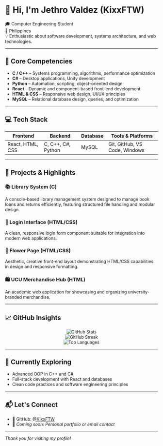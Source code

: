 # 👋 Hi, I'm Jethro Valdez (KixxFTW)

🎓 Computer Engineering Student  
📍 Philippines  
💡 Enthusiastic about software development, systems architecture, and web technologies.

---

## 🧠 Core Competencies

- **C / C++** – Systems programming, algorithms, performance optimization  
- **C#** – Desktop applications, Unity development  
- **Python** – Automation, scripting, object-oriented design  
- **React** – Dynamic and component-based front-end development  
- **HTML & CSS** – Responsive web design, UI/UX principles  
- **MySQL** – Relational database design, queries, and optimization  

---

## 💻 Tech Stack

| Frontend          | Backend          | Database      | Tools & Platforms        |
|-------------------|------------------|---------------|-------------------------|
| React, HTML, CSS  | C, C++, C#, Python | MySQL         | Git, GitHub, VS Code, Windows |

---

## 🧪 Projects & Highlights

### 📚 Library System (C)
A console-based library management system designed to manage book loans and returns efficiently, featuring structured file handling and modular design.

### 🔐 Login Interface (HTML/CSS)
A clean, responsive login form component suitable for integration into modern web applications.

### 🌼 Flower Page (HTML/CSS)
Aesthetic, creative front-end layout demonstrating HTML/CSS capabilities in design and responsive formatting.

### 🛍️ UCU Merchandise Hub (HTML)
An academic web application for showcasing and organizing university-branded merchandise.

---

## 📈 GitHub Insights

<p align="center">
  <img src="https://github-readme-stats.vercel.app/api?username=KixxFTW&show_icons=true&theme=default&hide_title=true" alt="GitHub Stats" />
  <br />
  <img src="https://streak-stats.demolab.com/?user=KixxFTW&theme=default" alt="GitHub Streak" />
  <br />
  <img src="https://github-readme-stats.vercel.app/api/top-langs/?username=KixxFTW&layout=compact&hide_title=true&theme=default" alt="Top Languages" />
</p>

---

## 🌱 Currently Exploring

- Advanced OOP in C++ and C#  
- Full-stack development with React and databases  
- Clean code practices and software engineering principles

---

## 📬 Let's Connect

- 💼 GitHub: [@KixxFTW](https://github.com/KixxFTW)  
- 📧 *Coming soon: Personal portfolio or email contact*

---

_Thank you for visiting my profile!_
